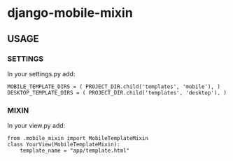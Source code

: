 # django-mobile-mixin

## USAGE

### SETTINGS

In your settings.py add:

    MOBILE_TEMPLATE_DIRS = ( PROJECT_DIR.child('templates', 'mobile'), )
    DESKTOP_TEMPLATE_DIRS = ( PROJECT_DIR.child('templates', 'desktop'), )

### MIXIN

In your view.py add:

    from .mobile_mixin import MobileTemplateMixin
    class YourView(MobileTemplateMixin):
        template_name = "app/template.html"
